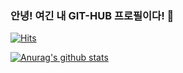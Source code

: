 ### 안녕! 여긴 내 GIT-HUB 프로필이다! 🥦

  <div>
	
  [![Hits](https://hits.seeyoufarm.com/api/count/incr/badge.svg?url=https://github.com/SohyeonKim-dev)](https://hits.seeyoufarm.com) 
	
  </div>
  
   [![Anurag's github stats](https://github-readme-stats.vercel.app/api?username=SohyeonKim-dev)](https://github.com/anuraghazra/github-readme-stats)

<!--
**SohyeonKim-dev/SohyeonKim-dev** is a ✨ _special_ ✨ repository because its `README.md` (this file) appears on your GitHub profile.

Here are some ideas to get you started:

- 🔭 I’m currently working on ...
- 🌱 I’m currently learning ...
- 👯 I’m looking to collaborate on ...
- 🤔 I’m looking for help with ...
- 💬 Ask me about ...
- 📫 How to reach me: ...
- 😄 Pronouns: ...
- ⚡ Fun fact: ...
-->
